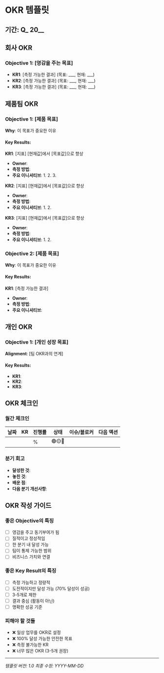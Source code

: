 # OKR 템플릿

## 기간: Q_ 20__

## 회사 OKR

### Objective 1: [영감을 주는 목표]
- **KR1**: [측정 가능한 결과] (목표: ___, 현재: ___)
- **KR2**: [측정 가능한 결과] (목표: ___, 현재: ___)
- **KR3**: [측정 가능한 결과] (목표: ___, 현재: ___)

## 제품팀 OKR

### Objective 1: [제품 목표]

**Why**: 이 목표가 중요한 이유

#### Key Results:

**KR1**: [지표] [현재값]에서 [목표값]으로 향상
- **Owner**: 
- **측정 방법**: 
- **주요 이니셔티브**:
  1. 
  2. 
  3. 

**KR2**: [지표] [현재값]에서 [목표값]으로 향상
- **Owner**: 
- **측정 방법**: 
- **주요 이니셔티브**:
  1. 
  2. 

**KR3**: [지표] [현재값]에서 [목표값]으로 향상
- **Owner**: 
- **측정 방법**: 
- **주요 이니셔티브**:
  1. 
  2. 

### Objective 2: [제품 목표]

**Why**: 이 목표가 중요한 이유

#### Key Results:

**KR1**: [측정 가능한 결과]
- **Owner**: 
- **측정 방법**: 
- **주요 이니셔티브**:

## 개인 OKR

### Objective 1: [개인 성장 목표]

**Alignment**: [팀 OKR과의 연계]

#### Key Results:
- **KR1**: 
- **KR2**: 
- **KR3**: 

## OKR 체크인

### 월간 체크인
| 날짜 | KR | 진행률 | 상태 | 이슈/블로커 | 다음 액션 |
|------|-----|--------|------|------------|-----------|
| | | % | 🟢🟡🔴 | | |

### 분기 회고
- **달성한 것**:
- **놓친 것**:
- **배운 점**:
- **다음 분기 개선사항**:

## OKR 작성 가이드

### 좋은 Objective의 특징
- [ ] 영감을 주고 동기부여가 됨
- [ ] 질적이고 정성적임
- [ ] 한 분기 내 달성 가능
- [ ] 팀이 통제 가능한 범위
- [ ] 비즈니스 가치와 연결

### 좋은 Key Result의 특징
- [ ] 측정 가능하고 정량적
- [ ] 도전적이지만 달성 가능 (70% 달성이 성공)
- [ ] 3-5개로 제한
- [ ] 결과 중심 (활동이 아닌)
- [ ] 명확한 성공 기준

### 피해야 할 것들
- ❌ 일상 업무를 OKR로 설정
- ❌ 100% 달성 가능한 안전한 목표
- ❌ 측정 불가능한 KR
- ❌ 너무 많은 OKR (3-5개 권장)

---

*템플릿 버전: 1.0*
*최종 수정: YYYY-MM-DD*
